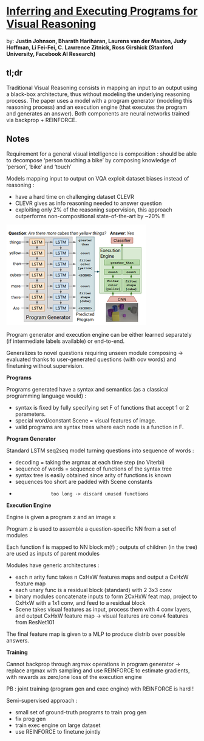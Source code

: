 # [Inferring and Executing Programs for Visual Reasoning](https://arxiv.org/pdf/1705.03633.pdf)

by: **Justin Johnson, Bharath Hariharan, Laurens van der Maaten, Judy Hoffman, Li Fei-Fei,  C. Lawrence Zitnick, Ross Girshick (Stanford University, Facebook AI Research)**

## tl;dr

Traditional Visual Reasoning consists in mapping an input to an output using a black-box architecture, thus without modeling the underlying reasoning process. The paper uses a model with a program generator (modeling this reasoning process) and an execution engine (that executes the program and generates an answer). Both components are neural networks trained via backprop + REINFORCE.

## Notes 

Requirement for a general visual intelligence is composition : should be able to decompose ‘person touching a bike’ by composing knowledge of ‘person’, ‘bike’ and ‘touch’

Models mapping input to output on VQA exploit dataset biases instead of reasoning :

* have a hard time on challenging dataset CLEVR
* CLEVR gives as info reasoning needed to answer question
* exploiting only 2% of the reasoning supervision, this approach outperforms non-compositional state-of-the-art by ~20% !!

![](../imgs/iaepfvr.png)

Program generator and execution engine can be either learned separately (if intermediate labels available) or end-to-end.

Generalizes to novel questions requiring unseen module composing -> evaluated thanks to user-generated questions (with oov words) and finetuning without supervision.

**Programs**

Programs generated have a syntax and semantics (as a classical programming language would) :

* syntax is fixed by fully specifying set F of functions that accept 1 or 2 parameters.
* special word/constant Scene = visual features of image.
* valid programs are syntax trees where each node is a function in F.

**Program Generator**

Standard LSTM seq2seq model turning questions into sequence of words :

* decoding = taking the argmax at each time step (no Viterbi)
* sequence of words = sequence of functions of the syntax tree
* syntax tree is easily obtained since arity of functions is known
* sequences too short are padded with Scene constants
*                  too long -> discard unused functions

**Execution Engine**

Engine is given a program z and an image x

Program z is used to assemble a question-specific NN from a set of modules

Each function f is mapped to NN block m(f) ; outputs of children (in the tree) are used as inputs of parent modules

Modules have generic architectures :

* each n arity func takes n CxHxW features maps and output a CxHxW feature map
* each unary func is a residual block (standard) with 2 3x3 conv
* binary modules concatenate inputs to form 2CxHxW feat map, project to CxHxW with a 1x1 conv, and feed to a residual block
* Scene takes visual features as input, process them with 4 conv layers, and output CxHxW feature map -> visual features are conv4 features from ResNet101

The final feature map is given to a MLP to produce distrib over possible answers.

**Training**

Cannot backprop through argmax operations in program generator
-> replace argmax with sampling and use REINFORCE to estimate gradients, with rewards as zero/one loss of the execution engine

PB : joint training (program gen and exec engine) with REINFORCE is hard !

Semi-supervised approach :

* small set of ground-truth programs to train prog gen
* fix prog gen
* train exec engine on large dataset
* use REINFORCE to finetune jointly




